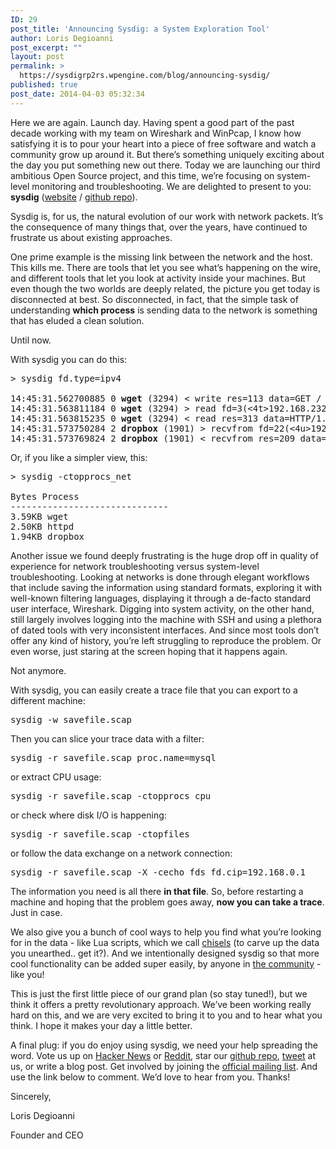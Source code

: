 ```yaml
---
ID: 29
post_title: 'Announcing Sysdig: a System Exploration Tool'
author: Loris Degioanni
post_excerpt: ""
layout: post
permalink: >
  https://sysdigrp2rs.wpengine.com/blog/announcing-sysdig/
published: true
post_date: 2014-04-03 05:32:34
---
```

<p dir="ltr">
  Here we are again. Launch day. Having spent a good part of the past decade working with my team on Wireshark and WinPcap, I know how satisfying it is to pour your heart into a piece of free software and watch a community grow up around it. But there’s something uniquely exciting about the day you put something new out there. Today we are launching our third ambitious Open Source project, and this time, we’re focusing on system-level monitoring and troubleshooting. We are delighted to present to you: <strong>sysdig</strong> (<a href="http://www.sysdig.org/">website</a> / <a href="https://github.com/draios/sysdig">github repo</a>).
</p>

<p dir="ltr">
  Sysdig is, for us, the natural evolution of our work with network packets. It’s the consequence of many things that, over the years, have continued to frustrate us about existing approaches.
</p>

<p dir="ltr">
  One prime example is the missing link between the network and the host. This kills me. There are tools that let you see what’s happening on the wire, and different tools that let you look at activity inside your machines. But even though the two worlds are deeply related, the picture you get today is disconnected at best. So disconnected, in fact, that the simple task of understanding <strong>which process</strong> is sending data to the network is something that has eluded a clean solution.
</p>

<p dir="ltr">
  Until now.
</p>

<p dir="ltr">
  With sysdig you can do this:
</p>

<pre>&gt; sysdig fd.type=ipv4

14:45:31.562700885 0 <strong>wget </strong>(3294) &lt; write res=113 data=GET / HTTP/1.1..User-Agent: Wget/1.14 (linux-gnu)
14:45:31.563811184 0 <strong>wget </strong>(3294) &gt; read fd=3(&lt;4t&gt;192.168.232.136:36489-&gt;192.168.232.139:80) size=313
14:45:31.563815235 0 <strong>wget</strong> (3294) &lt; read res=313 data=HTTP/1.1 302 Found..Date: Sun, 30 Mar 2014 18:45:31 GMT
14:45:31.573750284 2 <strong>dropbox </strong>(1901) &gt; recvfrom fd=22(&lt;4u&gt;192.168.74.136:17500-&gt;192.168.74.126:17500) size=65536
14:45:31.573769824 2 <strong>dropbox </strong>(1901) &lt; recvfrom res=209 data={\"host_int\": 386459914, \"version\": [1, 8] \"\"</pre>

<p dir="ltr">
  Or, if you like a simpler view, this:
</p>

<pre dir="ltr">&gt; sysdig -ctopprocs_net

Bytes Process
------------------------------
3.59KB wget
2.50KB httpd
1.94KB dropbox</pre>

<p dir="ltr">
  Another issue we found deeply frustrating is the huge drop off in quality of experience for network troubleshooting versus system-level troubleshooting. Looking at networks is done through elegant workflows that include saving the information using standard formats, exploring it with well-known filtering languages, displaying it through a de-facto standard user interface, Wireshark. Digging into system activity, on the other hand, still largely involves logging into the machine with SSH and using a plethora of dated tools with very inconsistent interfaces. And since most tools don’t offer any kind of history, you’re left struggling to reproduce the problem. Or even worse, just staring at the screen hoping that it happens again.
</p>

<p dir="ltr">
  Not anymore.
</p>

<p dir="ltr">
  With sysdig, you can easily create a trace file that you can export to a different machine:
</p>

<pre dir="ltr">sysdig -w savefile.scap</pre>

<p dir="ltr">
  Then you can slice your trace data with a filter:
</p>

<pre dir="ltr">sysdig -r savefile.scap proc.name=mysql</pre> or extract CPU usage: 

<pre dir="ltr">sysdig -r savefile.scap -ctopprocs_cpu</pre>

<p dir="ltr">
  or check where disk I/O is happening:
</p>

<pre dir="ltr">sysdig -r savefile.scap -ctopfiles</pre>

<p dir="ltr">
  or follow the data exchange on a network connection:
</p>

<pre dir="ltr">sysdig -r savefile.scap -X -cecho_fds fd.cip=192.168.0.1</pre>

<p dir="ltr">
  The information you need is all there <strong>in that file</strong>. So, before restarting a machine and hoping that the problem goes away, <strong>now you can take a trace</strong>. Just in case.
</p>

<p dir="ltr">
  We also give you a bunch of cool ways to help you find what you’re looking for in the data - like Lua scripts, which we call <a href="https://github.com/draios/sysdig/wiki/Chisels%20User%20Guide">chisels</a> (to carve up the data you unearthed.. get it?). And we intentionally designed sysdig so that more cool functionality can be added super easily, by anyone in <a href="https://groups.google.com/forum/#!forum/sysdig">the community</a> - like you!
</p>

<p dir="ltr">
  This is just the first little piece of our grand plan (so stay tuned!), but we think it offers a pretty revolutionary approach. We’ve been working really hard on this, and we are very excited to bring it to you and to hear what you think. I hope it makes your day a little better.
</p>

<p dir="ltr">
  A final plug: if you do enjoy using sysdig, we need your help spreading the word. Vote us up on <a href="https://news.ycombinator.com/">Hacker News</a> or <a href="http://www.reddit.com/r/programming/">Reddit</a>, star our <a href="https://github.com/draios/sysdig">github repo</a>, <a href="https://twitter.com/sysdig">tweet</a> at us, or write a blog post. Get involved by joining the <a href="https://groups.google.com/forum/#!forum/sysdig">official mailing list</a>. And use the link below to comment. We’d love to hear from you. Thanks!
</p>

<p dir="ltr">
  Sincerely,
</p> Loris Degioanni 

Founder and CEO